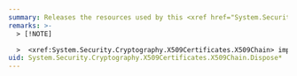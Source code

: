 ```yaml
---
summary: Releases the resources used by this <xref href="System.Security.Cryptography.X509Certificates.X509Chain"></xref>.
remarks: >-
  > [!NOTE]

  >  <xref:System.Security.Cryptography.X509Certificates.X509Chain> implements the <xref:System.IDisposable> interface starting with the [!INCLUDE[net_v46](~/includes/net-v46-md.md)]; in previous versions of the .NET Framework, the <xref:System.Security.Cryptography.X509Certificates.X509Chain> class does not implement this interface, and therefore the `Dispose` method does not exist.
uid: System.Security.Cryptography.X509Certificates.X509Chain.Dispose*
---
```

